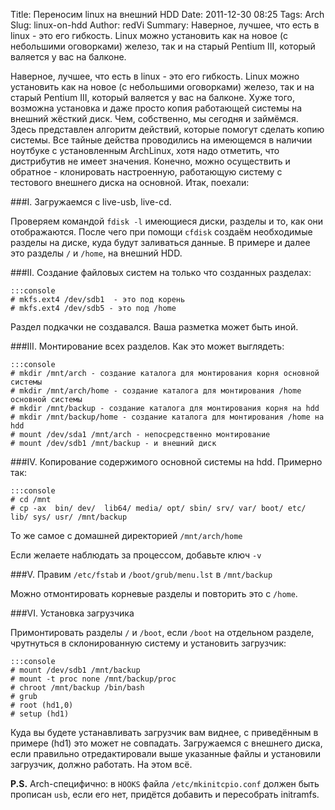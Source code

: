 Title: Переносим linux на внешний HDD
Date: 2011-12-30 08:25
Tags: Arch
Slug: linux-on-hdd
Author: redVi
Summary: Наверное, лучшее, что есть в linux - это его гибкость. Linux можно установить как на новое (с небольшими оговорками) железо, так и на старый Pentium III, который валяется у вас на балконе.

Наверное, лучшее, что есть в linux - это его гибкость. Linux можно установить как на новое (с небольшими оговорками) железо, так и на старый Pentium III, который валяется у вас на балконе. Хуже того, возможна установка  и даже просто копия работающей системы на внешний жёсткий диск. Чем, собственно, мы сегодня и займёмся.
Здесь представлен алгоритм действий, которые помогут сделать копию системы. Все тайные действа проводились на имеющемся в наличии ноутбуке с установленным ArchLinux, хотя надо отметить, что дистрибутив не имеет значения. Конечно, можно осуществить и обратное - клонировать настроенную, работающую систему с тестового внешнего диска на основной. Итак, поехали:

###I. Загружаемся с live-usb, live-cd.

Проверяем командой `fdisk -l` имеющиеся диски, разделы и то, как они отображаются. После чего при помощи `cfdisk` создаём необходимые разделы на диске, куда будут заливаться данные. В примере и далее это разделы `/` и `/home`, на внешний HDD.


###II. Создание файловых систем на только что созданных разделах:

    :::console
    # mkfs.ext4 /dev/sdb1  - это под корень
    # mkfs.ext4 /dev/sdb5 - это под /home

Раздел подкачки не создавался. Ваша разметка может быть иной.


###III. Монтирование всех разделов. Как это может выглядеть:

    :::console
    # mkdir /mnt/arch - создание каталога для монтирования корня основной системы
    # mkdir /mnt/arch/home - создание каталога для монтирования /home основной системы
    # mkdir /mnt/backup - создание каталога для монтирования корня на hdd
    # mkdir /mnt/backup/home - создание каталога для монтирования /home на hdd
    # mount /dev/sda1 /mnt/arch - непосредственно монтирование
    # mount /dev/sdb1 /mnt/backup - и внешний диск


###IV. Копирование содержимого основной системы на hdd. Примерно так:

    :::console
    # cd /mnt
    # cp -ax  bin/ dev/  lib64/ media/ opt/ sbin/ srv/ var/ boot/ etc/ lib/ sys/ usr/ /mnt/backup

То же самое с домашней директорией `/mnt/arch/home`

Если желаете наблюдать за процессом, добавьте ключ `-v`


###V. Правим `/etc/fstab` и `/boot/grub/menu.lst` в `/mnt/backup`

Можно отмонтировать корневые разделы и повторить это с `/home`.

###VI. Установка загрузчика

Примонтировать разделы `/` и `/boot`, если `/boot` на отдельном разделе, чрутнуться в склонированную систему и установить загрузчик:

    :::console
    # mount /dev/sdb1 /mnt/backup
    # mount -t proc none /mnt/backup/proc
    # chroot /mnt/backup /bin/bash
    # grub
    # root (hd1,0)
    # setup (hd1)

Куда вы будете устанавливать загрузчик вам виднее, с приведённым в примере (hd1) это может не совпадать.
Загружаемся с внешнего диска, если правильно отредактировали выше указанные файлы и установили загрузчик, должно работать.
На этом всё.

<b>P.S.</b> Arch-специфично: в `HOOKS` файла `/etc/mkinitcpio.conf` должен быть прописан `usb`, если его нет, придётся добавить и пересобрать initramfs.

